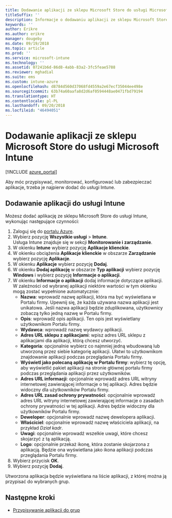 ```yaml
---
title: Dodawanie aplikacji ze sklepu Microsoft Store do usługi Microsoft Intune
titleSuffix: ''
description: Informacje o dodawaniu aplikacji ze sklepu Microsoft Store (Windows Store) do usługi Microsoft Intune.
keywords: ''
author: Erikre
ms.author: erikre
manager: dougeby
ms.date: 09/19/2018
ms.topic: article
ms.prod: ''
ms.service: microsoft-intune
ms.technology: ''
ms.assetid: 07241b6d-86d8-4abb-83a2-3fc5feae5788
ms.reviewer: mghadial
ms.suite: ems
ms.custom: intune-azure
ms.openlocfilehash: d8784d560d37068fd4559a2e67ecf35044ee498e
ms.sourcegitcommit: 63b74a60aafa8d2d6af0594448ae0471fbd79194
ms.translationtype: HT
ms.contentlocale: pl-PL
ms.lasthandoff: 09/20/2018
ms.locfileid: "46494051"
---
```

# <a name="add-microsoft-store-apps-to-microsoft-intune"></a>Dodawanie aplikacji ze sklepu Microsoft Store do usługi Microsoft Intune

[!INCLUDE [azure_portal](./includes/azure_portal.md)]

Aby móc przypisywać, monitorować, konfigurować lub zabezpieczać aplikacje, trzeba je najpierw dodać do usługi Intune. 

## <a name="add-an-app-to-intune"></a>Dodawanie aplikacji do usługi Intune
Możesz dodać aplikację ze sklepu Microsoft Store do usługi Intune, wykonując następujące czynności:

1. Zaloguj się do [portalu Azure](https://portal.azure.com).
2. Wybierz pozycję **Wszystkie usługi** > **Intune**.  
    Usługa Intune znajduje się w sekcji **Monitorowanie i zarządzanie**.
3. W okienku **Intune** wybierz pozycję **Aplikacje klienckie**.
4. W okienku obciążenia **Aplikacje klienckie** w obszarze **Zarządzanie** wybierz pozycję **Aplikacje**.
5. W okienku **Aplikacje** wybierz pozycję **Dodaj**.
6. W okienku **Dodaj aplikację** w obszarze **Typ aplikacji** wybierz pozycję **Windows** i wybierz pozycję **Informacje o aplikacji**.
7. W okienku **Informacje o aplikacji** dodaj informacje dotyczące aplikacji. W zależności od wybranej aplikacji niektóre wartości w tym okienku mogą zostać wypełnione automatycznie:
    - **Nazwa**: wprowadź nazwę aplikacji, która ma być wyświetlana w Portalu firmy. Upewnij się, że każda używana nazwa aplikacji jest unikatowa. Jeśli nazwa aplikacji będzie zduplikowana, użytkownicy zobaczą tylko jedną nazwę w Portalu firmy.
    - **Opis**: wprowadź opis aplikacji. Ten opis jest wyświetlany użytkownikom Portalu firmy.
    - **Wydawca**: wprowadź nazwę wydawcy aplikacji.
    - **Adres URL sklepu z aplikacjami**: wpisz adres URL sklepu z aplikacjami dla aplikacji, którą chcesz utworzyć.
    - **Kategoria**: opcjonalnie wybierz co najmniej jedną wbudowaną lub utworzoną przez siebie kategorię aplikacji. Ułatwi to użytkownikom znajdowanie aplikacji podczas przeglądania Portalu firmy.
    - **Wyświetl jako polecaną aplikację w Portalu firmy**: wybierz tę opcję, aby wyświetlić pakiet aplikacji na stronie głównej portalu firmy podczas przeglądania aplikacji przez użytkowników.
    - **Adres URL informacji**: opcjonalnie wprowadź adres URL witryny internetowej zawierającej informacje o tej aplikacji. Adres będzie widoczny dla użytkowników Portalu firmy.
    - **Adres URL zasad ochrony prywatności**: opcjonalnie wprowadź adres URL witryny internetowej zawierającej informacje o zasadach ochrony prywatności w tej aplikacji. Adres będzie widoczny dla użytkowników Portalu firmy.
    - **Deweloper**: opcjonalnie wprowadź nazwę dewelopera aplikacji.
    - **Właściciel**: opcjonalnie wprowadź nazwę właściciela aplikacji, na przykład *Dział kadr*.
    - **Uwagi**: opcjonalnie wprowadź wszelkie uwagi, które chcesz skojarzyć z tą aplikacją.
    - **Logo**: opcjonalnie przekaż ikonę, która zostanie skojarzona z aplikacją. Będzie ona wyświetlana jako ikona aplikacji podczas przeglądania Portalu firmy.
8. Wybierz przycisk **OK**.
9. Wybierz pozycję **Dodaj**.

Utworzona aplikacja będzie wyświetlana na liście aplikacji, z której można ją przypisać do wybranych grup. 

## <a name="next-steps"></a>Następne kroki
- [Przypisywanie aplikacji do grup](apps-deploy.md)
